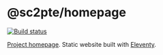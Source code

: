 # @sc2pte/homepage
[![Build status](https://ci.appveyor.com/api/projects/status/81ppcorf6efhajid/branch/master?svg=true)](https://ci.appveyor.com/project/lwojcik/homepage-h8vgp/branch/master)

[Project homepage](https://www.sc2pte.eu/). Static website built with [Eleventy](https://www.11ty.dev/).
